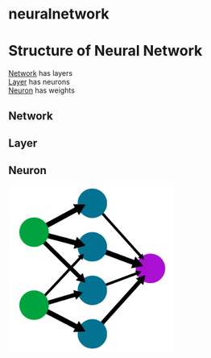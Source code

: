 # neuralnetwork
# Structure of Neural Network

[Network]() has layers<br>
[Layer]() has neurons<br>
[Neuron]() has weights<br>

## Network

## Layer

## Neuron
<img src="/images/network1.png" alt="drawing" width="330" hight="440"/>